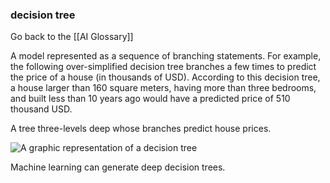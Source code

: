 ### decision tree

Go back to the [[AI Glossary]]


A model represented as a sequence of branching statements. For example, the following over-simplified decision tree branches a few times to predict the price of a house (in thousands of USD). According to this decision tree, a house larger than 160 square meters, having more than three bedrooms, and built less than 10 years ago would have a predicted price of 510 thousand USD.

A tree three-levels deep whose branches predict house prices.

![A graphic representation of a decision tree](https://i.imgur.com/PlA9vhA.png)

Machine learning can generate deep decision trees.

